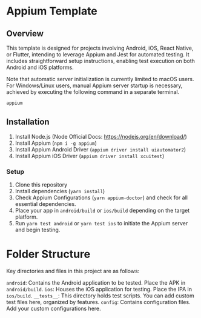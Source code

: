 # Appium Template

## Overview

This template is designed for projects involving Android, iOS, React Native, or Flutter, intending to leverage Appium and Jest for automated testing. It includes straightforward setup instructions, enabling test execution on both Android and iOS platforms.

Note that automatic server initialization is currently limited to macOS users. For Windows/Linux users, manual Appium server startup is necessary, achieved by executing the following command in a separate terminal.

```powershell
appium
```

## Installation

1. Install Node.js (Node Official Docs: https://nodejs.org/en/download/)
2. Install Appium (`npm i -g appium`)
3. Install Appium Android Driver (`appium driver install uiautomator2`)
4. Install Appium iOS Driver (`appium driver install xcuitest`)

### Setup

1. Clone this repository
2. Install dependencies (`yarn install`)
3. Check Appium Configurations (`yarn appium-doctor`) and check for all essential dependencies.
4. Place your app in `android/build` or `ios/build` depending on the target platform.
5. Run `yarn test android` or `yarn test ios` to initiate the Appium server and begin testing.

# Folder Structure

Key directories and files in this project are as follows:

`android`: Contains the Android application to be tested. Place the APK in `android/build`.
`ios`: Houses the iOS application for testing. Place the IPA in `ios/build`.
`__tests__`: This directory holds test scripts. You can add custom test files here, organized by features.
`config`: Contains configuration files. Add your custom configurations here.
